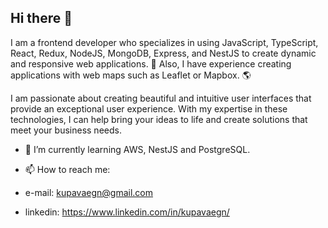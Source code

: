 ## Hi there 👋

 I am a frontend developer who specializes in using JavaScript, TypeScript, React, Redux, NodeJS, MongoDB, Express, and NestJS to create dynamic and responsive web applications. 🚀 Also, I have experience creating applications with web maps such as Leaflet or Mapbox. 🌎

I am passionate about creating beautiful and intuitive user interfaces that provide an exceptional user experience. With my expertise in these technologies, I can help bring your ideas to life and create solutions that meet your business needs.

- 🌱 I’m currently learning AWS, NestJS and PostgreSQL.

-  📫 How to reach me:
 - e-mail: kupavaegn@gmail.com
 - linkedin: https://www.linkedin.com/in/kupavaegn/
